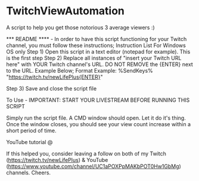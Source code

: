# TwitchViewAutomation
A script to help you get those notorious 3 average viewers :)

*** README **** - In order to have this script functioning for your Twitch channel, you must follow these instructions;
Instruction List
For Windows OS only
Step 1) Open this script in a text editor (notepad for example). This is the first step
Step 2) Replace all instances of "insert your Twitch URL here" with YOUR Twitch channel's URL. DO NOT REMOVE the {ENTER} next to the URL. Example Below;
Format Example: %SendKeys% "https://twitch.tv/newLifePlus{ENTER}"

Step 3) Save and close the script file

To Use - IMPORTANT: START YOUR LIVESTREAM BEFORE RUNNING THIS SCRIPT 

Simply run the script file. A CMD window should open. Let it do it's thing. Once the window closes, you should see your view count increase within a short period of time.

YouTube tutorial @ 

If this helped you, consider leaving a follow on both of my Twitch (https://twitch.tv/newLifePlus) & YouTube (https://www.youtube.com/channel/UC1aPOXPpMAKbPOT0Hw1GbMg) channels. Cheers.
